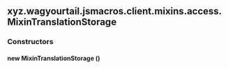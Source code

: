 

xyz.wagyourtail.jsmacros.client.mixins.access.MixinTranslationStorage
---------------------------------------------------------------------

#### 

### Constructors

#### new MixinTranslationStorage ()





